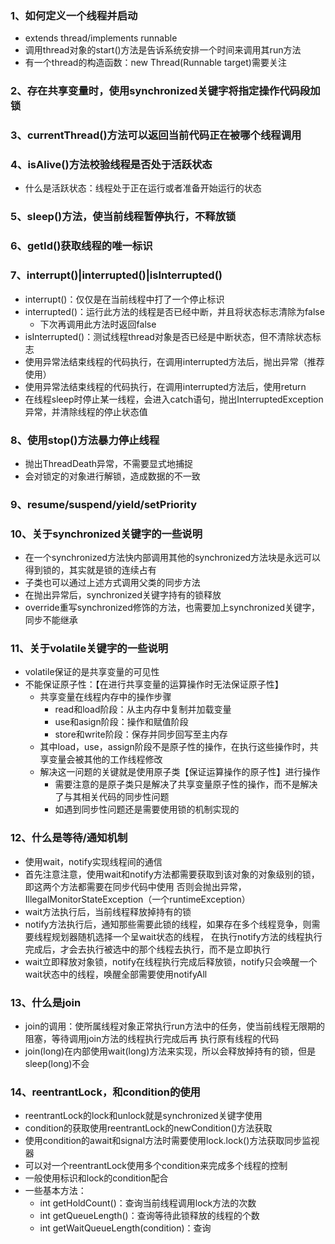 ### 1、如何定义一个线程并启动
- extends thread/implements runnable
- 调用thread对象的start()方法是告诉系统安排一个时间来调用其run方法
- 有一个thread的构造函数：new Thread(Runnable target)需要关注
### 2、存在共享变量时，使用synchronized关键字将指定操作代码段加锁
### 3、currentThread()方法可以返回当前代码正在被哪个线程调用
### 4、isAlive()方法校验线程是否处于活跃状态
- 什么是活跃状态：线程处于正在运行或者准备开始运行的状态
### 5、sleep()方法，使当前线程暂停执行，不释放锁
### 6、getId()获取线程的唯一标识
### 7、interrupt()|interrupted()|isInterrupted()
- interrupt()：仅仅是在当前线程中打了一个停止标识
- interrupted()：运行此方法的线程是否已经中断，并且将状态标志清除为false
    + 下次再调用此方法时返回false
- isInterrupted()：测试线程thread对象是否已经是中断状态，但不清除状态标志
- 使用异常法结束线程的代码执行，在调用interrupted方法后，抛出异常（推荐使用）
- 使用异常法结束线程的代码执行，在调用interrupted方法后，使用return
- 在线程sleep时停止某一线程，会进入catch语句，抛出InterruptedException异常，并清除线程的停止状态值
### 8、使用stop()方法暴力停止线程
- 抛出ThreadDeath异常，不需要显式地捕捉
- 会对锁定的对象进行解锁，造成数据的不一致
### 9、resume/suspend/yield/setPriority
### 10、关于synchronized关键字的一些说明
- 在一个synchronized方法快内部调用其他的synchronized方法块是永远可以得到锁的，其实就是锁的连续占有
- 子类也可以通过上述方式调用父类的同步方法
- 在抛出异常后，synchronized关键字持有的锁释放
- override重写synchronized修饰的方法，也需要加上synchronized关键字，同步不能继承
### 11、关于volatile关键字的一些说明
- volatile保证的是共享变量的可见性
- 不能保证原子性：【在进行共享变量的运算操作时无法保证原子性】
    + 共享变量在线程内存中的操作步骤
        - read和load阶段：从主内存中复制并加载变量
        - use和asign阶段：操作和赋值阶段
        - store和write阶段：保存并同步回写至主内存
    + 其中load，use，assign阶段不是原子性的操作，在执行这些操作时，共享变量会被其他的工作线程修改
    + 解决这一问题的关键就是使用原子类【保证运算操作的原子性】进行操作
        - 需要注意的是原子类只是解决了共享变量原子性的操作，而不是解决了与其相关代码的同步性问题
        - 如遇到同步性问题还是需要使用锁的机制实现的
### 12、什么是等待/通知机制
- 使用wait，notify实现线程间的通信
- 首先注意注意，使用wait和notify方法都需要获取到该对象的对象级别的锁，即这两个方法都需要在同步代码中使用
    否则会抛出异常，IllegalMonitorStateException（一个runtimeException）
- wait方法执行后，当前线程释放掉持有的锁
- notify方法执行后，通知那些需要此锁的线程，如果存在多个线程竞争，则需要线程规划器随机选择一个呈wait状态的线程，
    在执行notify方法的线程执行完成后，才会去执行被选中的那个线程去执行，而不是立即执行
- wait立即释放对象锁，notify在线程执行完成后释放锁，notify只会唤醒一个wait状态中的线程，唤醒全部需要使用notifyAll
### 13、什么是join
- join的调用：使所属线程对象正常执行run方法中的任务，使当前线程无限期的阻塞，等待调用join方法的线程执行完成后再
    执行原有线程的代码
- join(long)在内部使用wait(long)方法来实现，所以会释放掉持有的锁，但是sleep(long)不会
### 14、reentrantLock，和condition的使用
- reentrantLock的lock和unlock就是synchronized关键字使用
- condition的获取使用reentrantLock的newCondition()方法获取
- 使用condition的await和signal方法时需要使用lock.lock()方法获取同步监视器
- 可以对一个reentrantLock使用多个condition来完成多个线程的控制
- 一般使用标识和lock的condition配合
- 一些基本方法：
    + int getHoldCount()：查询当前线程调用lock方法的次数
    + int getQueueLength()：查询等待此锁释放的线程的个数
    + int getWaitQueueLength(condition)：查询

